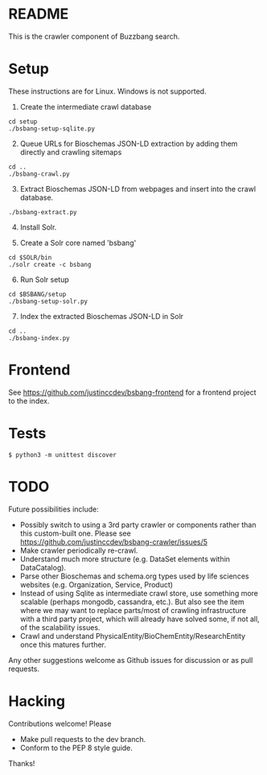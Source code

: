 # README #

This is the crawler component of Buzzbang search.

# Setup #

These instructions are for Linux.  Windows is not supported.

1. Create the intermediate crawl database
```
cd setup
./bsbang-setup-sqlite.py
```

2. Queue URLs for Bioschemas JSON-LD extraction by adding them directly and crawling sitemaps
```
cd ..
./bsbang-crawl.py
```

3. Extract Bioschemas JSON-LD from webpages and insert into the crawl database.
```
./bsbang-extract.py
```

4. Install Solr.

5. Create a Solr core named 'bsbang' 
```
cd $SOLR/bin
./solr create -c bsbang
```

6. Run Solr setup
```
cd $BSBANG/setup
./bsbang-setup-solr.py
```

7. Index the extracted Bioschemas JSON-LD in Solr
```
cd ..
./bsbang-index.py
```

# Frontend #

See https://github.com/justinccdev/bsbang-frontend for a frontend project to the index.

# Tests #

```
$ python3 -m unittest discover
```

# TODO #
Future possibilities include:

* Possibly switch to using a 3rd party crawler or components rather than this custom-built one. 
Please see https://github.com/justinccdev/bsbang-crawler/issues/5
* Make crawler periodically re-crawl.
* Understand much more structure (e.g. DataSet elements within DataCatalog).
* Parse other Bioschemas and schema.org types used by life sciences websites (e.g. Organization, Service, Product)
* Instead of using Sqlite as intermediate crawl store, use something more scalable (perhaps mongodb, cassandra, etc.).
But also see the item where we may want to replace parts/most of crawling infrastructure with a third party project,
which will already have solved some, if not all, of the scalability issues.
* Crawl and understand PhysicalEntity/BioChemEntity/ResearchEntity once this matures further.

Any other suggestions welcome as Github issues for discussion or as pull requests.

# Hacking #

Contributions welcome!  Please

* Make pull requests to the dev branch.
* Conform to the PEP 8 style guide.

Thanks!
